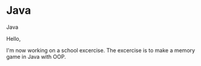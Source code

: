 # Java
Java

Hello,

I'm now working on a school excercise. The excercise is to make a memory game in Java with OOP.

